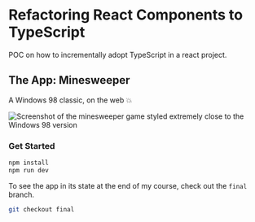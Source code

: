 # Refactoring React Components to TypeScript

POC on how to incrementally adopt TypeScript in a react project.

## The App: Minesweeper

A Windows 98 classic, on the web 💥

![Screenshot of the minesweeper game styled *extremely* close to the Windows 98 version](https://pbs.twimg.com/media/E_v_U8IVUAI259d?format=jpg&name=large)

### Get Started

```bash
npm install
npm run dev
```

To see the app in its state at the end of my course, check out the `final` branch.

```bash
git checkout final
```
